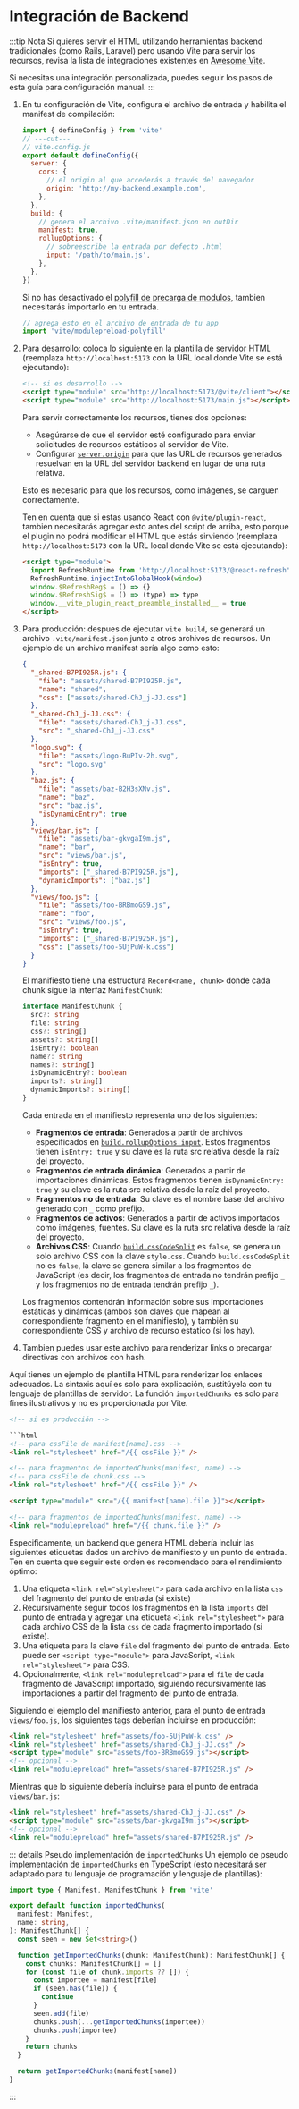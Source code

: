 # Integración de Backend

:::tip Nota
Si quieres servir el HTML utilizando herramientas backend tradicionales (como Rails, Laravel) pero usando Vite para servir los recursos, revisa la lista de integraciones existentes en [Awesome Vite](https://github.com/vitejs/awesome-vite#integrations-with-backends).

Si necesitas una integración personalizada, puedes seguir los pasos de esta guía para configuración manual.
:::

1. En tu configuración de Vite, configura el archivo de entrada y habilita el manifest de compilación:

   ```js twoslash [vite.config.js]
   import { defineConfig } from 'vite'
   // ---cut---
   // vite.config.js
   export default defineConfig({
     server: {
       cors: {
         // el origin al que accederás a través del navegador
         origin: 'http://my-backend.example.com',
       },
     },
     build: {
       // genera el archivo .vite/manifest.json en outDir
       manifest: true,
       rollupOptions: {
         // sobreescribe la entrada por defecto .html
         input: '/path/to/main.js',
       },
     },
   })
   ```

   Si no has desactivado el [polyfill de precarga de modulos](/config/build-options#build-polyfillmodulepreload), tambien necesitarás importarlo en tu entrada.

   ```js
   // agrega esto en el archivo de entrada de tu app
   import 'vite/modulepreload-polyfill'
   ```

2. Para desarrollo: coloca lo siguiente en la plantilla de servidor HTML (reemplaza `http://localhost:5173` con la URL local donde Vite se está ejecutando):

   ```html
   <!-- si es desarrollo -->
   <script type="module" src="http://localhost:5173/@vite/client"></script>
   <script type="module" src="http://localhost:5173/main.js"></script>
   ```

   Para servir correctamente los recursos, tienes dos opciones:
   - Asegúrarse de que el servidor esté configurado para enviar solicitudes de recursos estáticos al servidor de Vite.
   - Configurar [`server.origin`](/config/server-options#server-origin) para que las URL de recursos generados resuelvan en la URL del servidor backend en lugar de una ruta relativa.

   Esto es necesario para que los recursos, como imágenes, se carguen correctamente.

   Ten en cuenta que si estas usando React con `@vite/plugin-react`, tambien necesitarás agregar esto antes del script de arriba, esto porque el plugin no podrá modificar el HTML que estás sirviendo (reemplaza `http://localhost:5173` con la URL local donde Vite se está ejecutando):

   ```html
   <script type="module">
     import RefreshRuntime from 'http://localhost:5173/@react-refresh'
     RefreshRuntime.injectIntoGlobalHook(window)
     window.$RefreshReg$ = () => {}
     window.$RefreshSig$ = () => (type) => type
     window.__vite_plugin_react_preamble_installed__ = true
   </script>
   ```

3. Para producción: despues de ejecutar `vite build`, se generará un archivo `.vite/manifest.json` junto a otros archivos de recursos. Un ejemplo de un archivo manifest sería algo como esto:

   ```json [.vite/manifest.json]
   {
     "_shared-B7PI925R.js": {
       "file": "assets/shared-B7PI925R.js",
       "name": "shared",
       "css": ["assets/shared-ChJ_j-JJ.css"]
     },
     "_shared-ChJ_j-JJ.css": {
       "file": "assets/shared-ChJ_j-JJ.css",
       "src": "_shared-ChJ_j-JJ.css"
     },
     "logo.svg": {
       "file": "assets/logo-BuPIv-2h.svg",
       "src": "logo.svg"
     },
     "baz.js": {
       "file": "assets/baz-B2H3sXNv.js",
       "name": "baz",
       "src": "baz.js",
       "isDynamicEntry": true
     },
     "views/bar.js": {
       "file": "assets/bar-gkvgaI9m.js",
       "name": "bar",
       "src": "views/bar.js",
       "isEntry": true,
       "imports": ["_shared-B7PI925R.js"],
       "dynamicImports": ["baz.js"]
     },
     "views/foo.js": {
       "file": "assets/foo-BRBmoGS9.js",
       "name": "foo",
       "src": "views/foo.js",
       "isEntry": true,
       "imports": ["_shared-B7PI925R.js"],
       "css": ["assets/foo-5UjPuW-k.css"]
     }
   }
   ```

   El manifiesto tiene una estructura `Record<name, chunk>` donde cada chunk sigue la interfaz `ManifestChunk`:

   ```ts
   interface ManifestChunk {
     src?: string
     file: string
     css?: string[]
     assets?: string[]
     isEntry?: boolean
     name?: string
     names?: string[]
     isDynamicEntry?: boolean
     imports?: string[]
     dynamicImports?: string[]
   }
   ```

   Cada entrada en el manifiesto representa uno de los siguientes:
   - **Fragmentos de entrada**: Generados a partir de archivos especificados en [`build.rollupOptions.input`](https://rollupjs.org/configuration-options/#input). Estos fragmentos tienen `isEntry: true` y su clave es la ruta src relativa desde la raíz del proyecto.
   - **Fragmentos de entrada dinámica**: Generados a partir de importaciones dinámicas. Estos fragmentos tienen `isDynamicEntry: true` y su clave es la ruta src relativa desde la raíz del proyecto.
   - **Fragmentos no de entrada**: Su clave es el nombre base del archivo generado con `_` como prefijo.
   - **Fragmentos de activos**: Generados a partir de activos importados como imágenes, fuentes. Su clave es la ruta src relativa desde la raíz del proyecto.
   - **Archivos CSS**: Cuando [`build.cssCodeSplit`](/config/build-options.md#build-csscodesplit) es `false`, se genera un solo archivo CSS con la clave `style.css`. Cuando `build.cssCodeSplit` no es `false`, la clave se genera similar a los fragmentos de JavaScript (es decir, los fragmentos de entrada no tendrán prefijo `_` y los fragmentos no de entrada tendrán prefijo `_`).

   Los fragmentos contendrán información sobre sus importaciones estáticas y dinámicas (ambos son claves que mapean al correspondiente fragmento en el manifiesto), y también su correspondiente CSS y archivo de recurso estatico (si los hay).

4. Tambien puedes usar este archivo para renderizar links o precargar directivas con archivos con hash.

Aquí tienes un ejemplo de plantilla HTML para renderizar los enlaces adecuados. La sintaxis aquí es solo para explicación, sustitúyela con tu lenguaje de plantillas de servidor. La función `importedChunks` es solo para fines ilustrativos y no es proporcionada por Vite.

````html
<!-- si es producción -->

```html
<!-- para cssFile de manifest[name].css -->
<link rel="stylesheet" href="/{{ cssFile }}" />

<!-- para fragmentos de importedChunks(manifest, name) -->
<!-- para cssFile de chunk.css -->
<link rel="stylesheet" href="/{{ cssFile }}" />

<script type="module" src="/{{ manifest[name].file }}"></script>

<!-- para fragmentos de importedChunks(manifest, name) -->
<link rel="modulepreload" href="/{{ chunk.file }}" />
````

Especificamente, un backend que genera HTML debería incluir las siguientes etiquetas dados un archivo de manifiesto y un punto de entrada. Ten en cuenta que seguir este orden es recomendado para el rendimiento óptimo:

1.  Una etiqueta `<link rel="stylesheet">` para cada archivo en la lista `css` del fragmento del punto de entrada (si existe)
2.  Recursivamente seguir todos los fragmentos en la lista `imports` del punto de entrada y agregar una etiqueta `<link rel="stylesheet">` para cada archivo CSS de la lista `css` de cada fragmento importado (si existe).
3.  Una etiqueta para la clave `file` del fragmento del punto de entrada. Esto puede ser `<script type="module">` para JavaScript, `<link rel="stylesheet">` para CSS.
4.  Opcionalmente, `<link rel="modulepreload">` para el `file` de cada fragmento de JavaScript importado, siguiendo recursivamente las importaciones a partir del fragmento del punto de entrada.

Siguiendo el ejemplo del manifiesto anterior, para el punto de entrada `views/foo.js`, los siguientes tags deberían incluirse en producción:

```html
<link rel="stylesheet" href="assets/foo-5UjPuW-k.css" />
<link rel="stylesheet" href="assets/shared-ChJ_j-JJ.css" />
<script type="module" src="assets/foo-BRBmoGS9.js"></script>
<!-- opcional -->
<link rel="modulepreload" href="assets/shared-B7PI925R.js" />
```

Mientras que lo siguiente debería incluirse para el punto de entrada `views/bar.js`:

```html
<link rel="stylesheet" href="assets/shared-ChJ_j-JJ.css" />
<script type="module" src="assets/bar-gkvgaI9m.js"></script>
<!-- opcional -->
<link rel="modulepreload" href="assets/shared-B7PI925R.js" />
```

::: details Pseudo implementación de `importedChunks`
Un ejemplo de pseudo implementación de `importedChunks` en TypeScript (esto necesitará ser adaptado para tu lenguaje de programación y lenguaje de plantillas):

```ts
import type { Manifest, ManifestChunk } from 'vite'

export default function importedChunks(
  manifest: Manifest,
  name: string,
): ManifestChunk[] {
  const seen = new Set<string>()

  function getImportedChunks(chunk: ManifestChunk): ManifestChunk[] {
    const chunks: ManifestChunk[] = []
    for (const file of chunk.imports ?? []) {
      const importee = manifest[file]
      if (seen.has(file)) {
        continue
      }
      seen.add(file)
      chunks.push(...getImportedChunks(importee))
      chunks.push(importee)
    }
    return chunks
  }

  return getImportedChunks(manifest[name])
}
```

:::
